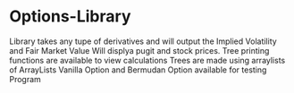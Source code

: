 # Options-Library

Library takes any tupe of derivatives and will output the Implied Volatility and Fair Market Value
Will displya pugit and stock prices.
Tree printing functions are available to view calculations
Trees are made using arraylists of ArrayLists
Vanilla Option and Bermudan Option available for testing Program
